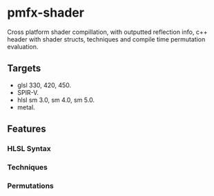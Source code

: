 # pmfx-shader

Cross platform shader compillation, with outputted reflection info, c++ header with shader structs, techniques and compile time permutation evaluation.

## Targets

- glsl 330, 420, 450.
- SPIR-V.
- hlsl sm 3.0, sm 4.0, sm 5.0.
- metal.

## Features

### HLSL Syntax

### Techniques

### Permutations

